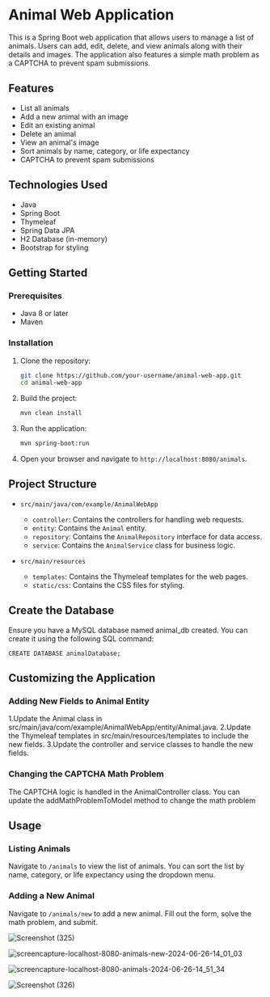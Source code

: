 # Animal Web Application

This is a Spring Boot web application that allows users to manage a list of animals. Users can add, edit, delete, and view animals along with their details and images. The application also features a simple math problem as a CAPTCHA to prevent spam submissions.

## Features

- List all animals
- Add a new animal with an image
- Edit an existing animal
- Delete an animal
- View an animal's image
- Sort animals by name, category, or life expectancy
- CAPTCHA to prevent spam submissions

## Technologies Used

- Java
- Spring Boot
- Thymeleaf
- Spring Data JPA
- H2 Database (in-memory)
- Bootstrap for styling

## Getting Started

### Prerequisites

- Java 8 or later
- Maven

### Installation

1. Clone the repository:

    ```bash
    git clone https://github.com/your-username/animal-web-app.git
    cd animal-web-app
    ```

2. Build the project:

    ```bash
    mvn clean install
    ```

3. Run the application:

    ```bash
    mvn spring-boot:run
    ```

4. Open your browser and navigate to `http://localhost:8080/animals`.

## Project Structure

- `src/main/java/com/example/AnimalWebApp`
  - `controller`: Contains the controllers for handling web requests.
  - `entity`: Contains the `Animal` entity.
  - `repository`: Contains the `AnimalRepository` interface for data access.
  - `service`: Contains the `AnimalService` class for business logic.

- `src/main/resources`
  - `templates`: Contains the Thymeleaf templates for the web pages.
  - `static/css`: Contains the CSS files for styling.
 
## Create the Database
Ensure you have a MySQL database named animal_db created. You can create it using the following SQL command:
```
CREATE DATABASE animalDatabase;
```
## Customizing the Application
### Adding New Fields to Animal Entity
1.Update the Animal class in src/main/java/com/example/AnimalWebApp/entity/Animal.java.
2.Update the Thymeleaf templates in src/main/resources/templates to include the new fields.
3.Update the controller and service classes to handle the new fields.

### Changing the CAPTCHA Math Problem
The CAPTCHA logic is handled in the AnimalController class. You can update the addMathProblemToModel method to change the math problem

## Usage

### Listing Animals

Navigate to `/animals` to view the list of animals. You can sort the list by name, category, or life expectancy using the dropdown menu.

### Adding a New Animal

Navigate to `/animals/new` to add a new animal. Fill out the form, solve the math problem, and submit.


![Screenshot (325)](https://github.com/poojatajane18/AnimalWebApp/assets/92642653/37b7fd9a-72f1-460f-8302-115ff1e1391e)

![screencapture-localhost-8080-animals-new-2024-06-26-14_01_03](https://github.com/poojatajane18/AnimalWebApp/assets/92642653/87ef547b-4cfc-45f3-aaeb-0d3ccf4e0142)

![screencapture-localhost-8080-animals-2024-06-26-14_51_34](https://github.com/poojatajane18/AnimalWebApp/assets/92642653/1902ac69-19f7-43dc-888c-4a8824754413)

![Screenshot (326)](https://github.com/poojatajane18/AnimalWebApp/assets/92642653/35379dc3-83d5-4554-9b6b-2efdd289ee06)

